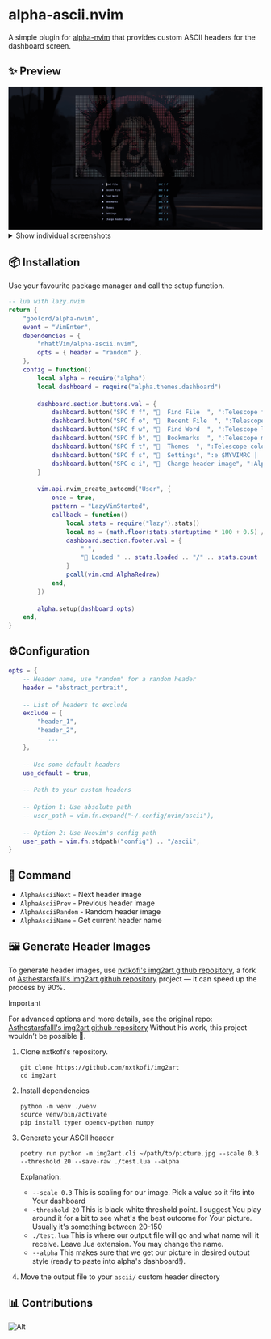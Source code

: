 # alpha-ascii.nvim

A simple plugin for [alpha-nvim](https://github.com/goolord/alpha-nvim) that provides custom ASCII headers for the dashboard screen.

## ✨ Preview

<div align="center">
  <img src="screenshots/ascii_preview.gif" alt="ascii gif preview"/>
</div>

<details><summary>Show individual screenshots</summary>

<div align="center">
  <table>
    <tr>
      <td align="center"><img src="screenshots/abstract_portrait.png"/><br/><sub><b>abstract_portrait</b></sub></td>
      <td align="center"><img src="screenshots/blue_bubblegum.png"/><br/><sub><b>blue_bubblegum</b></sub></td>
      <td align="center"><img src="screenshots/calm_eyes.png"/><br/><sub><b>calm_eyes</b></sub></td>
    </tr>
    <tr>
      <td align="center"><img src="screenshots/color_eyes.png"/><br/><sub><b>color_eyes</b></sub></td>
      <td align="center"><img src="screenshots/girl_bandaged_eyes.png"/><br/><sub><b>girl_bandaged_eyes</b></sub></td>
      <td align="center"><img src="screenshots/red_jpa.png"/><br/><sub><b>red_jpa</b></sub></td>
    </tr>
  </table>
</div>
</details>

## 📦 Installation

Use your favourite package manager and call the setup function.

```lua
-- lua with lazy.nvim
return {
    "goolord/alpha-nvim",
    event = "VimEnter",
    dependencies = {
        "nhattVim/alpha-ascii.nvim",
        opts = { header = "random" },
    },
    config = function()
        local alpha = require("alpha")
        local dashboard = require("alpha.themes.dashboard")

        dashboard.section.buttons.val = {
            dashboard.button("SPC f f", "  Find File  ", ":Telescope find_files<CR>"),
            dashboard.button("SPC f o", "  Recent File  ", ":Telescope oldfiles<CR>"),
            dashboard.button("SPC f w", "  Find Word  ", ":Telescope live_grep theme=ivy<CR>"),
            dashboard.button("SPC f b", "  Bookmarks  ", ":Telescope marks theme=ivy<CR>"),
            dashboard.button("SPC f t", "  Themes  ", ":Telescope colorscheme enable_preview=false<CR>"),
            dashboard.button("SPC f s", "  Settings", ":e $MYVIMRC | :cd %:p:h <CR>"),
            dashboard.button("SPC c i", "  Change header image", ":AlphaAsciiNext<CR>"),
        }

        vim.api.nvim_create_autocmd("User", {
            once = true,
            pattern = "LazyVimStarted",
            callback = function()
                local stats = require("lazy").stats()
                local ms = (math.floor(stats.startuptime * 100 + 0.5) / 100)
                dashboard.section.footer.val = {
                    " ",
                    " Loaded " .. stats.loaded .. "/" .. stats.count .. " plugins  in " .. ms .. " ms ",
                }
                pcall(vim.cmd.AlphaRedraw)
            end,
        })

        alpha.setup(dashboard.opts)
    end,
}
```

## ⚙️Configuration

```lua
opts = {
    -- Header name, use "random" for a random header
    header = "abstract_portrait",

    -- List of headers to exclude
    exclude = {
        "header_1",
        "header_2",
        -- ...
    },

    -- Use some default headers
    use_default = true,

    -- Path to your custom headers

    -- Option 1: Use absolute path
    -- user_path = vim.fn.expand("~/.config/nvim/ascii"),

    -- Option 2: Use Neovim's config path
    user_path = vim.fn.stdpath("config") .. "/ascii",
}
```

## 🚀 Command

-   `AlphaAsciiNext` - Next header image
-   `AlphaAsciiPrev` - Previous header image
-   `AlphaAsciiRandom` - Random header image
-   `AlphaAsciiName` - Get current header name

## 🖼️ Generate Header Images

To generate header images, use [nxtkofi's img2art github repository](https://github.com/nxtkofi/img2art), a fork of [Asthestarsfalll's img2art github repository](https://github.com/Asthestarsfalll/img2art) project — it can speed up the process by 90%.

> [!Important]
> For advanced options and more details, see the original repo: [Asthestarsfalll's img2art github repository](https://github.com/Asthestarsfalll/img2art)
> Without his work, this project wouldn’t be possible 🙏.

1.  Clone nxtkofi's repository.

    ```
    git clone https://github.com/nxtkofi/img2art
    cd img2art
    ```

2.  Install dependencies

    ```
    python -m venv ./venv
    source venv/bin/activate
    pip install typer opencv-python numpy
    ```

3.  Generate your ASCII header

    ```
    poetry run python -m img2art.cli ~/path/to/picture.jpg --scale 0.3 --threshold 20 --save-raw ./test.lua --alpha
    ```

    Explanation:

    -   `--scale 0.3` This is scaling for our image. Pick a value so it fits into Your dashboard
    -   `-threshold 20` This is black-white threshold point. I suggest You play around it for a bit to see what's the best outcome for Your picture. Usually it's something between 20-150
    -   `./test.lua` This is where our output file will go and what name will it receive. Leave .lua extension. You may change the name.
    -   `--alpha` This makes sure that we get our picture in desired output style (ready to paste into alpha's dashboard!).

4.  Move the output file to your `ascii/` custom header directory

## 📊 Contributions

![Alt](https://repobeats.axiom.co/api/embed/337a7717190409bdb979535aced71ebac65995da.svg "Repobeats analytics image")
